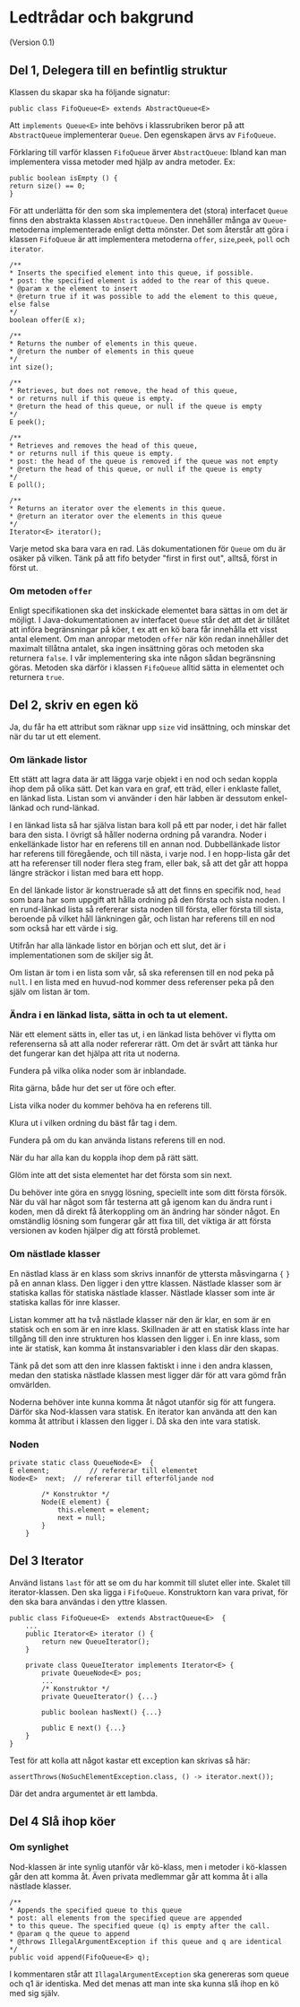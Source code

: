 
# Ledtrådar och bakgrund
(Version 0.1)

## Del 1, Delegera till en befintlig struktur
Klassen du skapar ska ha följande signatur:
```
public class FifoQueue<E> extends AbstractQueue<E>
```
Att `implements Queue<E>` inte behövs i klassrubriken beror på att `AbstractQueue` implementerar `Queue`.
Den egenskapen ärvs av `FifoQueue`.

Förklaring till varför klassen `FifoQueue` ärver `AbstractQueue`: 
Ibland kan man implementera vissa metoder med hjälp av andra metoder. 
Ex:
```
public boolean isEmpty () {
return size() == 0;
}
```

För att underlätta för den som ska implementera det (stora) interfacet `Queue` finns den abstrakta klassen `AbstractQueue`.
Den innehåller många av `Queue`-metoderna implementerade enligt detta mönster. 
Det som återstår att göra i klassen `FifoQueue` är att implementera metoderna `offer`, `size`,`peek`, `poll` och `iterator`.

````		
/**
* Inserts the specified element into this queue, if possible.
* post: the specified element is added to the rear of this queue.
* @param x the element to insert
* @return true if it was possible to add the element to this queue, else false
*/
boolean offer(E x);

/**
* Returns the number of elements in this queue.
* @return the number of elements in this queue
*/
int size();

/**
* Retrieves, but does not remove, the head of this queue,
* or returns null if this queue is empty.
* @return the head of this queue, or null if the queue is empty
*/
E peek();

/**
* Retrieves and removes the head of this queue,
* or returns null if this queue is empty.
* post: the head of the queue is removed if the queue was not empty
* @return the head of this queue, or null if the queue is empty
*/
E poll();

/**
* Returns an iterator over the elements in this queue.
* @return an iterator over the elements in this queue
*/
Iterator<E> iterator(); 	
````

Varje metod ska bara vara en rad.
Läs dokumentationen för `Queue` om du är osäker på vilken.
Tänk på att fifo betyder "first in first out", alltså, först in först ut.

### Om metoden `offer`
Enligt specifikationen ska det inskickade elementet bara sättas in om det är möjligt.
I Java-dokumentationen av interfacet `Queue` står det att det är tillåtet att införa begränsningar på köer,
t ex att en kö bara får innehålla ett visst antal element. 
Om man anropar metoden `offer` när kön redan innehåller det maximalt tillåtna antalet,
ska ingen insättning göras och metoden ska returnera `false`.
I vår implementering ska inte någon sådan begränsning göras. 
Metoden ska därför i klassen `FifoQueue` alltid sätta in elementet och returnera `true`.


## Del 2, skriv en egen kö
Ja, du får ha ett attribut som räknar upp `size` vid insättning,
och minskar det när du tar ut ett element.

### Om länkade listor

Ett stätt att lagra data är att lägga varje objekt i en nod och sedan koppla ihop dem på olika sätt.
Det kan vara en graf, ett träd, eller i enklaste fallet, en länkad lista.
Listan som vi använder i den här labben är dessutom enkel-länkad och rund-länkad.

I en länkad lista så har själva listan bara koll på ett par noder, i det här fallet bara den sista.
I övrigt så håller noderna ordning på varandra.
Noder i enkellänkade listor har en referens till en annan nod.
Dubbellänkade listor har referens till föregående, och till nästa, i varje nod.
I en hopp-lista går det att ha referenser till noder flera steg fram, eller bak, 
så att det går att hoppa längre sträckor i listan med bara ett hopp.

En del länkade listor är konstruerade så att det finns en specifik nod, 
`head` som bara har som uppgift att hålla ordning på den första och sista noden.
 I en rund-länkad lista så refererar sista noden till första, eller första till sista,
beroende på vilket håll länkningen går, och listan har referens till en nod som också har ett värde i sig. 

Utifrån har alla länkade listor en början och ett slut, 
det är i implementationen som de skiljer sig åt.

Om listan är tom i en lista som vår, så ska referensen till en nod peka på `null`.
I en lista med en huvud-nod kommer dess referenser peka på den själv om listan är tom.

### Ändra i en länkad lista, sätta in och ta ut element.
När ett element sätts in, eller tas ut, i en länkad lista behöver vi flytta om referenserna så att alla 
noder refererar rätt.
Om det är svårt att tänka hur det fungerar kan det hjälpa att rita ut noderna. 

Fundera på vilka olika noder som är inblandade.

Rita gärna, både hur det ser ut före och efter.

Lista vilka noder du kommer behöva ha en referens till.

Klura ut i vilken ordning du bäst får tag i dem.

Fundera på om du kan använda listans referens till en nod.

När du har alla kan du koppla ihop dem på rätt sätt.

Glöm inte att det sista elementet har det första som sin next.

Du behöver inte göra en snygg lösning, speciellt inte som ditt första försök.
När du väl har något som får testerna att gå igenom kan du ändra runt i koden, 
men då direkt få återkoppling om än ändring har sönder något.
En omständlig lösning som fungerar går att fixa till, 
det viktiga är att första versionen av koden hjälper dig att förstå problemet.

### Om nästlade klasser
En nästlad klass är en klass som skrivs innanför de yttersta måsvingarna `{` `}` på en annan klass.
Den ligger i den yttre klassen.
Nästlade klasser som är statiska kallas för statiska nästlade klasser.
Nästlade klasser som inte är statiska kallas för inre klasser.

Listan kommer att ha två nästlade klasser när den är klar, 
en som är en statisk och en som är en inre klass. 
Skillnaden är att en statisk klass inte har tillgång till den inre strukturen hos
klassen den ligger i. 
En inre klass, som inte är statisk, kan komma åt instansvariabler i den klass där den skapas.

Tänk på det som att den inre klassen faktiskt i inne i den andra klassen, 
medan den statiska nästlade klassen mest ligger där för att vara gömd från omvärlden.

Noderna behöver inte kunna komma åt något utanför sig för att fungera.
Därför ska Nod-klassen vara statisk.
En iterator kan använda att den kan komma åt attribut i klassen den ligger i.
Då ska den inte vara statisk. 

### Noden

```
private static class QueueNode<E>  {
E element; 			// refererar till elementet
Node<E>  next;	// refererar till efterföljande nod

		/* Konstruktor */
		Node(E element) {
			this.element = element;
			next = null;
		}
	}
```



## Del 3 Iterator
Använd listans `last` för att se om du har kommit till slutet eller inte.
Skalet till iterator-klassen.
Den ska ligga i `FifoQueue`.
Konstruktorn kan vara privat, för den ska bara användas i den yttre klassen.

```
public class FifoQueue<E>  extends AbstractQueue<E>  {
	...	
	public Iterator<E> iterator () {
		return new QueueIterator();
	}
	
	private class QueueIterator implements Iterator<E> {
		private QueueNode<E> pos;
		...
		/* Konstruktor */
		private QueueIterator() {...}
				
		public boolean hasNext() {...}
				
		public E next() {...}	
	}
}
```

Test för att kolla att något kastar ett exception kan skrivas så här:
```		
assertThrows(NoSuchElementException.class, () -> iterator.next());
```
Där det andra argumentet är ett lambda.

## Del 4 Slå ihop köer

### Om synlighet
Nod-klassen är inte synlig utanför vår kö-klass,
men i metoder i kö-klassen går den att komma åt.
Även privata medlemmar går att komma åt i alla nästlade klasser.


```
/**
* Appends the specified queue to this queue
* post: all elements from the specified queue are appended
* to this queue. The specified queue (q) is empty after the call.
* @param q the queue to append
* @throws IllegalArgumentException if this queue and q are identical
*/
public void append(FifoQueue<E> q);
```

I kommentaren står att `IllagalArgumentException` ska genereras som queue och q1
är identiska. Med det menas att man inte ska kunna slå ihop en kö med sig själv.



